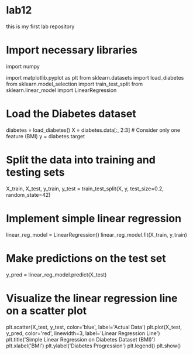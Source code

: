 # lab12
this is my first lab repository

# Import necessary libraries
import numpy 

import matplotlib.pyplot as plt
from sklearn.datasets import load_diabetes
from sklearn.model_selection import train_test_split
from sklearn.linear_model import LinearRegression

# Load the Diabetes dataset
diabetes = load_diabetes()
X = diabetes.data[:, 2:3]  # Consider only one feature (BMI)
y = diabetes.target

# Split the data into training and testing sets
X_train, X_test, y_train, y_test = train_test_split(X, y, test_size=0.2, random_state=42)

# Implement simple linear regression
linear_reg_model = LinearRegression()
linear_reg_model.fit(X_train, y_train)

# Make predictions on the test set
y_pred = linear_reg_model.predict(X_test)

# Visualize the linear regression line on a scatter plot
plt.scatter(X_test, y_test, color='blue', label='Actual Data')
plt.plot(X_test, y_pred, color='red', linewidth=3, label='Linear Regression Line')
plt.title('Simple Linear Regression on Diabetes Dataset (BMI)')
plt.xlabel('BMI')
plt.ylabel('Diabetes Progression')
plt.legend()
plt.show()

